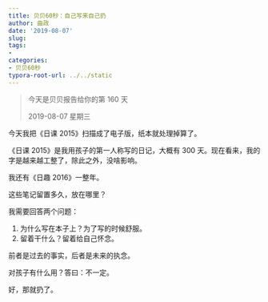 ```yaml
---
title: 贝贝60秒：自己写来自己扔
author: 曲政
date: '2019-08-07'
slug: 
tags:
- 
categories:
- 贝贝60秒
typora-root-url: ../../static
---
```


>   今天是贝贝报告给你的第 160 天
>
>   2019-08-07 星期三

今天我把《日课 2015》扫描成了电子版，纸本就处理掉算了。

《日课 2015》是我用孩子的第一人称写的日记，大概有 300 天。现在看来，我的字是越来越工整了，除此之外，没啥影响。

我还有《日趣 2016》一整年。

这些笔记留置多久，放在哪里？

我需要回答两个问题：

1.  为什么写在本子上？为了写的时候舒服。
2.  留着干什么？留着给自己怀念。

前者是过去的事实，后者是未来的执念。

对孩子有什么用？答曰：不一定。

好，那就扔了。